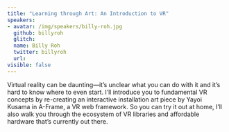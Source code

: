 ```yaml
---
title: "Learning through Art: An Introduction to VR"
speakers:
- avatar: /img/speakers/billy-roh.jpg
  github: billyroh
  glitch:
  name: Billy Roh
  twitter: billyroh
  url:
visible: false
---
```


Virtual reality can be daunting—it’s unclear what you can do with it and it’s hard to know where to even start. I’ll introduce you to fundamental VR concepts by re-creating an interactive installation art piece by Yayoi Kusama in A-Frame, a VR web framework. So you can try it out at home, I’ll also walk you through the ecosystem of VR libraries and affordable hardware that’s currently out there.
